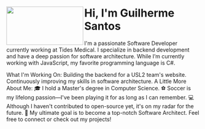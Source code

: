 <h1>
  <img src="https://media.giphy.com/media/ASd0Ukj0y3qMM/giphy.gif" width="200" height="100" align="left"/>
  Hi, I'm Guilherme Santos
</h1>







I'm a passionate Software Developer currently working at Tides Medical. I specialize in backend development and have a deep passion for software architecture. While I’m currently working with JavaScript, my favorite programming language is C#.

What I'm Working On:
Building the backend for a USL2 team's website.
Continuously improving my skills in software architecture.
A Little More About Me:
🎓 I hold a Master's degree in Computer Science.
⚽ Soccer is my lifelong passion—I've been playing it for as long as I can remember.
💻 Although I haven't contributed to open-source yet, it's on my radar for the future.
🌟 My ultimate goal is to become a top-notch Software Architect.
Feel free to connect or check out my projects!
